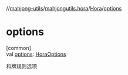 //[mahjong-utils](../../../index.md)/[mahjongutils.hora](../index.md)/[Hora](index.md)/[options](options.md)

# options

[common]\
val [options](options.md): [HoraOptions](../-hora-options/index.md)

和牌规则选项
